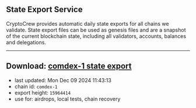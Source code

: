 ## State Export Service
CryptoCrew provides automatic daily state exports for all chains we validate. State export files can be used as genesis files and are a snapshot of the current blockchain state, including all validators, accounts, balances and delegations.

---
**Download: [comdex-1 state export](https://dl-eu2.ccvalidators.com/SERVICE/comdex/comdex-1_export_15964414.json)**
---

- last updated: Mon Dec 09 2024 11:43:13
- chain id: `comdex-1`
- export height: `15964414`
- use for: airdrops, local tests, chain recovery
